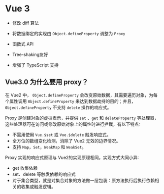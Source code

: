 # Vue 3

* 修改 diff 算法

* 将数据绑定的实现由 `Object.defineProperty` 调整为 `Proxy`

* 函数式 API

* Tree-shaking友好

* 增强了 TypeScript 支持


## Vue3.0 为什么要用 proxy？

在 Vue2 中， `0bject.defineProperty` 会改变原始数据，其需要遍历对象，为每个属性调用 `0bject.defineProperty` 来达到数据劫持的目的；并且，`0bject.defineProperty` 不支持 `delete` 操作的响应式。

Proxy 是创建对象的虚拟表示，并提供 `set` 、`get` 和 `deleteProperty` 等处理器，这些处理器可在访问或修改原始对象上的属性时进行拦截，有以下特点∶

* 不需用使用 `Vue.$set` 或 `Vue.$delete` 触发响应式。
* 全方位的数组变化检测，消除了 Vue2 无效的边界情况。
* 支持 `Map`，`Set`，`WeakMap` 和 `WeakSet`。

Proxy 实现的响应式原理与 Vue2的实现原理相同，实现方式大同小异∶

* get 收集依赖
* set、delete 等触发依赖的响应式
* 对于集合类型，就是对集合对象的方法做一层包装：原方法执行后执行依赖相关的收集或触发逻辑。